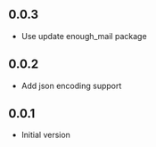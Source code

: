 ## 0.0.3

- Use update enough_mail package

## 0.0.2

- Add json encoding support

## 0.0.1

- Initial version
